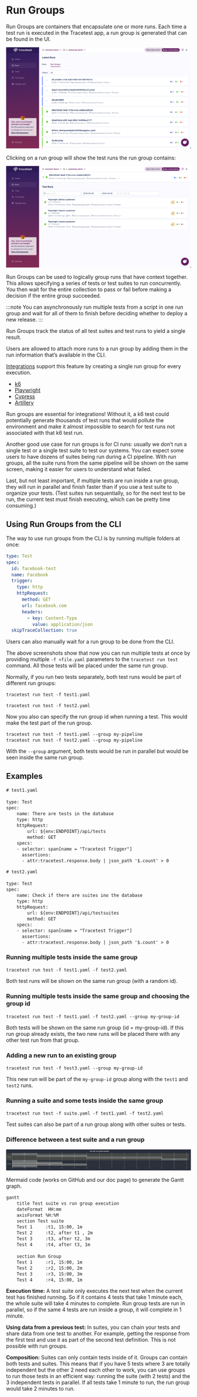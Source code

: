 # Run Groups

Run Groups are containers that encapsulate one or more runs. Each time a test run is executed in the Tracetest app, a run group is generated that can be found in the UI.

![Run Groups UI](../img/run-groups-ui.png)

Clicking on a run group will show the test runs the run group contains:

![Run Groups Detail](../img/run-groups-detail.png)

Run Groups can be used to logically group runs that have context together. This allows specifying a series of tests or test suites to run concurrently. You then wait for the entire collection to pass or fail before making a decision if the entire group succeeded.

:::note 
You can asynchronously run multiple tests from a script in one run group and wait for all of them to finish before deciding whether to deploy a new release.
:::

Run Groups track the status of all test suites and test runs to yield a single result.

Users are allowed to attach more runs to a run group by adding them in the run information that’s available in the CLI.

[Integrations](https://docs.tracetest.io/tools-and-integrations/overview) support this feature by creating a single run group for every execution.
- [k6](https://docs.tracetest.io/tools-and-integrations/k6)
- [Playwright](https://docs.tracetest.io/tools-and-integrations/playwright)
- [Cypress](https://docs.tracetest.io/tools-and-integrations/cypress)
- [Artillery](https://docs.tracetest.io/tools-and-integrations/artillery-plugin)

Run groups are essential for integrations! Without it, a k6 test could potentially generate thousands of test runs that would pollute the environment and make it almost impossible to search for test runs not associated with that k6 test run.

Another good use case for run groups is for CI runs: usually we don’t run a single test or a single test suite to test our systems. You can expect some users to have dozens of suites being run during a CI pipeline. With run groups, all the suite runs from the same pipeline will be shown on the same screen, making it easier for users to understand what failed. 

Last, but not least important, if multiple tests are run inside a run group, they will run in parallel and finish faster than if you use a test suite to organize your tests. (Test suites run sequentially, so for the next test to be run, the current test must finish executing, which can be pretty time consuming.)

## Using Run Groups from the CLI

The way to use run groups from the CLI is by running multiple folders at once:

```yaml
type: Test
spec:
  id: facebook-test
  name: Facebook
  trigger:
    type: http
	httpRequest:
	  method: GET
	  url: facebook.com
	  headers:
	    - key: Content-Type
		  value: application/json
  skipTraceCollection: true
```	  
<!--- 
![Run Groups CLI 2](../img/run-groups-cli-2.jpg)
 -->

Users can also manually wait for a run group to be done from the CLI.

The above screenshots show that now you can run multiple tests at once by providing multiple `-f <file.yaml` parameters to the `tracetest run test` command. All those tests will be placed under the same run group.

Normally, if you run two tests separately, both test runs would be part of different run groups:

```
tracetest run test -f test1.yaml
```

```
tracetest run test -f test2.yaml
```

Now you also can specify the run group id when running a test. This would make the test part of the run group.

```
tracetest run test -f test1.yaml --group my-pipeline
tracetest run test -f test2.yaml --group my-pipeline
```

With the `--group` argument, both tests would be run in parallel but would be seen inside the same run group.

## Examples
```
# test1.yaml

type: Test
spec:
	name: There are tests in the database
	type: http
	httpRequest:
		url: ${env:ENDPOINT}/api/tests
		method: GET
	specs:
	- selector: span[name = "Tracetest Trigger"]
	  assertions:
	  - attr:tracetest.response.body | json_path '$.count' > 0
```

```
# test2.yaml

type: Test
spec:
	name: Check if there are suites ino the database
	type: http
	httpRequest:
		url: ${env:ENDPOINT}/api/testsuites
		method: GET
	specs:
	- selector: span[name = "Tracetest Trigger"]
	  assertions:
	  - attr:tracetest.response.body | json_path '$.count' > 0
```

### Running multiple tests inside the same group

```
tracetest run test -f test1.yaml -f test2.yaml
```

Both test runs will be shown on the same run group (with a random id).

### Running multiple tests inside the same group and choosing the group id

```
tracetest run test -f test1.yaml -f test2.yaml --group my-group-id
```

Both tests will be shown on the same run group (id = my-group-id). If this run group already exists, the two new runs will be placed there with any other test run from that group.

### Adding a new run to an existing group

```
tracetest run test -f test3.yaml --group my-group-id
```
This new run will be part of the `my-group-id` group along with the `test1` and `test2` runs.

### Running a suite and some tests inside the same group

```
tracetest run test -f suite.yaml -f test1.yaml -f test2.yaml
```

Test suites can also be part of a run group along with other suites or tests.

### Difference between a test suite and a run group

![Run Groups Chart](../img/run-groups-chart.png)

Mermaid code (works on GitHub and our doc page) to generate the Gantt graph.

```
gantt
    title Test suite vs run group execution
    dateFormat  HH:mm
    axisFormat %H:%M
    section Test suite
    Test 1     :t1, 15:00, 1m
    Test 2     :t2, after t1 , 2m
    Test 3     :t3, after t2, 3m
    Test 4     :t4, after t3, 1m

    section Run Group
    Test 1     :r1, 15:00, 1m
    Test 2     :r2, 15:00, 2m
    Test 3     :r3, 15:00, 3m
    Test 4     :r4, 15:00, 1m
```

**Execution time:** A test suite only executes the next test when the current test has finished running. So if it contains 4 tests that take 1 minute each, the whole suite will take 4 minutes to complete. Run group tests are run in parallel, so if the same 4 tests are run inside a group, it will complete in 1 minute.

**Using data from a previous test:** In suites, you can chain your tests and share data from one test to another. For example, getting the response from the first test and use it as part of the second test definition. This is not possible with run groups.

**Composition:** Suites can only contain tests inside of it. Groups can contain both tests and suites. This means that if you have 5 tests where 3 are totally independent but the other 2 need each other to work, you can use groups to run those tests in an efficient way: running the suite (with 2 tests) and the 3 independent tests in parallel. If all tests take 1 minute to run, the run group would take 2 minutes to run.


